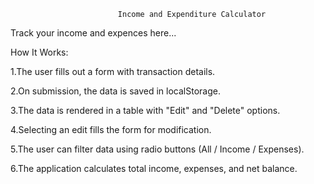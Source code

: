                             Income and Expenditure Calculator

Track your income and expences here...

How It Works:

1.The user fills out a form with transaction details.

2.On submission, the data is saved in localStorage.

3.The data is rendered in a table with "Edit" and "Delete" options.

4.Selecting an edit fills the form for modification.

5.The user can filter data using radio buttons (All / Income / Expenses).

6.The application calculates total income, expenses, and net balance.


